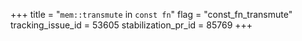 +++
title = "`mem::transmute` in `const fn`"
flag = "const_fn_transmute"
tracking_issue_id = 53605
stabilization_pr_id = 85769
+++
